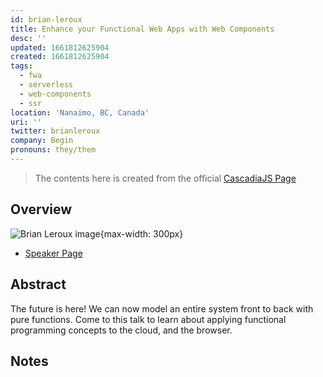 ```yaml
---
id: brian-leroux
title: Enhance your Functional Web Apps with Web Components
desc: ''
updated: 1661812625904
created: 1661812625904
tags:
  - fwa
  - serverless
  - web-components
  - ssr
location: 'Nanaimo, BC, Canada'
uri: ''
twitter: brianleroux
company: Begin
pronouns: they/them
---
```

> The contents here is created from the official [CascadiaJS Page](https://2022.cascadiajs.com/speakers/brian-leroux)

## Overview

![Brian Leroux image](https://create-4jr.begin.app/_static/2022/brian-leroux.jpg){max-width: 300px}
- [Speaker Page](https://2022.cascadiajs.com/speakers/brian-leroux)

## Abstract

The future is here! We can now model an entire system front to back with pure functions. Come to this talk to learn about applying functional programming concepts to the cloud, and the browser.

## Notes